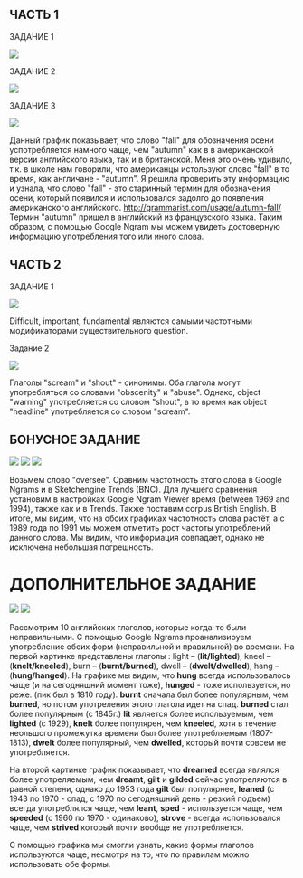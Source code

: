 ## ЧАСТЬ 1

ЗАДАНИЕ 1

![](https://github.com/whydid/hw6/blob/master/2018-04-06_13-27-03.png)

ЗАДАНИЕ 2

![](https://github.com/whydid/hw6/blob/master/2.png)

ЗАДАНИЕ 3

![](https://github.com/whydid/hw6/blob/master/3.png)

Данный график показывает, что слово "fall" для обозначения осени успотребляется намного чаще, чем "autumn" как в в американской версии английского языка, так и в британской. Меня это очень удивило, т.к. в школе нам говорили, что американцы истользуют слово "fall" в то время, как англичане - "autumn". Я решила проверить эту информацию и узнала, что слово "fall" - это старинный термин для обозначения осени, который появился и использовался задолго до появления американского английского. <http://grammarist.com/usage/autumn-fall/> Термин "autumn" пришел в английский из французского языка. Таким образом, с помощью Google Ngram мы можем увидеть достоверную информацию употребления того или иного слова. 

## ЧАСТЬ 2

ЗАДАНИЕ 1

![](https://github.com/whydid/hw6/blob/master/4..png)

Difficult, important, fundamental являются самыми частотными модификаторами существительного question. 

Задание 2

![](https://github.com/whydid/hw6/blob/master/5.png)

Глаголы "scream" и "shout" - синонимы. Оба глагола могут употребляться со словами "obscenity" и "abuse". Однако, object "warning" употребляется со словом "shout", в то время как object "headline" употребляется со словом "scream".

## БОНУСНОЕ ЗАДАНИЕ

![](https://github.com/whydid/hw6/blob/master/6.png)
![](https://github.com/whydid/hw6/blob/master/7.png)
![](https://github.com/whydid/hw6/blob/master/8..png)

Возьмем слово "oversee". Сравним частотность этого слова в Google Ngrams и в Sketchengine Trends (BNC). Для лучшего сравнения установим в настройках Google Ngram Viewer время (between 1969 and 1994), также как и в Trends. Также поставим corpus British English. В итоге, мы видим, что на обоих графиках частотность слова растёт, а с 1989 года по 1991 мы можем отметить рост частоты употреблений данного слова. Мы видим, что информация совпадает, однако не исключена небольшая погрешность.

# ДОПОЛНИТЕЛЬНОЕ ЗАДАНИЕ
![](https://github.com/whydid/hw6/blob/master/%D0%93%D0%9B%D0%90%D0%93%D0%9E%D0%9B%D0%AB.png)
![](https://github.com/whydid/hw6/blob/master/%D0%93%D0%9B%D0%90%D0%93%D0%9E%D0%9B%D0%AB%202.png)

Рассмотрим 10 английских глаголов, которые когда-то были неправильными. С помощью Google Ngrams проанализируем употребление обеих форм (неправильной и правильной) во времени.
На первой картинке представлены глаголы :	light – (**lit/lighted**), kneel – (**knelt/kneeled**), burn – (**burnt/burned**), dwell – (**dwelt/dwelled**), hang – (**hung/hanged**).
На графике мы видим, что **hung** всегда использовалось чаще (и на сегодняшний момент тоже), **hunged** - тоже используется, но реже. (пик был в 1810 году). **burnt** сначала был более популярным, чем **burned**, но потом употреления этого глагола идет на спад. **burned** стал более популярным (с 1845г.) **lit** является более используемым, чем **lighted** (с 1929), **knelt** более популярен, чем **kneeled**, хотя в течение неольшого промежутка времени был более употребляемым (1807-1813), **dwelt** более популярный, чем **dwelled**, который почти совсем не употребляется.

На второй картинке график показывает, что **dreamed** всегда являлся более употреляемым, чем **dreamt**, **gilt** и **gilded** сейчас употреляются в равной степени, однако до 1953 года **gilt** был популярнее, **leaned** (с 1943 по 1970 - спад, с 1970 по сегодняшний день - резкий подъем) всегда употреблялся чаще, чем **leant**, **sped** - используется чаще, чем **speeded** (с 1960 по 1970 - одинаково), **strove** - всегда использовался чаще, чем **strived** который почти вообще не употребляется.

С помощью графика мы смогли узнать, какие формы глаголов используются чаще, несмотря на то, что по правилам можно использовать обе формы.
